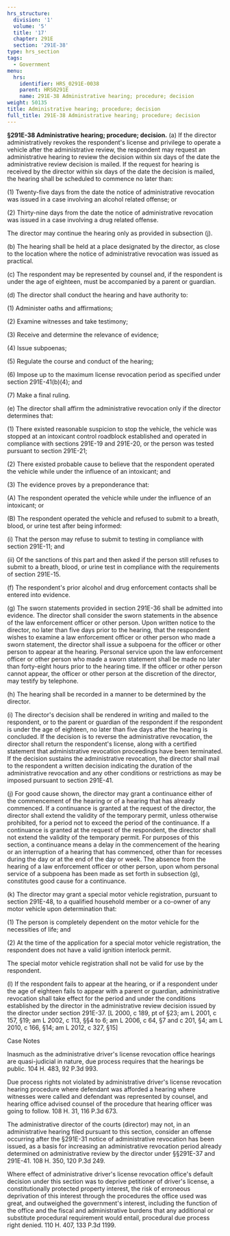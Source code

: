 ```yaml
---
hrs_structure:
  division: '1'
  volume: '5'
  title: '17'
  chapter: 291E
  section: '291E-38'
type: hrs_section
tags:
  - Government
menu:
  hrs:
    identifier: HRS_0291E-0038
    parent: HRS0291E
    name: 291E-38 Administrative hearing; procedure; decision
weight: 50135
title: Administrative hearing; procedure; decision
full_title: 291E-38 Administrative hearing; procedure; decision
---
```

**§291E-38 Administrative hearing; procedure; decision.** (a) If the director administratively revokes the respondent's license and privilege to operate a vehicle after the administrative review, the respondent may request an administrative hearing to review the decision within six days of the date the administrative review decision is mailed. If the request for hearing is received by the director within six days of the date the decision is mailed, the hearing shall be scheduled to commence no later than:

(1) Twenty-five days from the date the notice of administrative revocation was issued in a case involving an alcohol related offense; or

(2) Thirty-nine days from the date the notice of administrative revocation was issued in a case involving a drug related offense.

The director may continue the hearing only as provided in subsection (j).

(b) The hearing shall be held at a place designated by the director, as close to the location where the notice of administrative revocation was issued as practical.

(c) The respondent may be represented by counsel and, if the respondent is under the age of eighteen, must be accompanied by a parent or guardian.

(d) The director shall conduct the hearing and have authority to:

(1) Administer oaths and affirmations;

(2) Examine witnesses and take testimony;

(3) Receive and determine the relevance of evidence;

(4) Issue subpoenas;

(5) Regulate the course and conduct of the hearing;

(6) Impose up to the maximum license revocation period as specified under section 291E-41(b)(4); and

(7) Make a final ruling.

(e) The director shall affirm the administrative revocation only if the director determines that:

(1) There existed reasonable suspicion to stop the vehicle, the vehicle was stopped at an intoxicant control roadblock established and operated in compliance with sections 291E-19 and 291E-20, or the person was tested pursuant to section 291E-21;

(2) There existed probable cause to believe that the respondent operated the vehicle while under the influence of an intoxicant; and

(3) The evidence proves by a preponderance that:

(A) The respondent operated the vehicle while under the influence of an intoxicant; or

(B) The respondent operated the vehicle and refused to submit to a breath, blood, or urine test after being informed:

(i) That the person may refuse to submit to testing in compliance with section 291E-11; and

(ii) Of the sanctions of this part and then asked if the person still refuses to submit to a breath, blood, or urine test in compliance with the requirements of section 291E-15.

(f) The respondent's prior alcohol and drug enforcement contacts shall be entered into evidence.

(g) The sworn statements provided in section 291E-36 shall be admitted into evidence. The director shall consider the sworn statements in the absence of the law enforcement officer or other person. Upon written notice to the director, no later than five days prior to the hearing, that the respondent wishes to examine a law enforcement officer or other person who made a sworn statement, the director shall issue a subpoena for the officer or other person to appear at the hearing. Personal service upon the law enforcement officer or other person who made a sworn statement shall be made no later than forty-eight hours prior to the hearing time. If the officer or other person cannot appear, the officer or other person at the discretion of the director, may testify by telephone.

(h) The hearing shall be recorded in a manner to be determined by the director.

(i) The director's decision shall be rendered in writing and mailed to the respondent, or to the parent or guardian of the respondent if the respondent is under the age of eighteen, no later than five days after the hearing is concluded. If the decision is to reverse the administrative revocation, the director shall return the respondent's license, along with a certified statement that administrative revocation proceedings have been terminated. If the decision sustains the administrative revocation, the director shall mail to the respondent a written decision indicating the duration of the administrative revocation and any other conditions or restrictions as may be imposed pursuant to section 291E-41.

(j) For good cause shown, the director may grant a continuance either of the commencement of the hearing or of a hearing that has already commenced. If a continuance is granted at the request of the director, the director shall extend the validity of the temporary permit, unless otherwise prohibited, for a period not to exceed the period of the continuance. If a continuance is granted at the request of the respondent, the director shall not extend the validity of the temporary permit. For purposes of this section, a continuance means a delay in the commencement of the hearing or an interruption of a hearing that has commenced, other than for recesses during the day or at the end of the day or week. The absence from the hearing of a law enforcement officer or other person, upon whom personal service of a subpoena has been made as set forth in subsection (g), constitutes good cause for a continuance.

(k) The director may grant a special motor vehicle registration, pursuant to section 291E-48, to a qualified household member or a co-owner of any motor vehicle upon determination that:

(1) The person is completely dependent on the motor vehicle for the necessities of life; and

(2) At the time of the application for a special motor vehicle registration, the respondent does not have a valid ignition interlock permit.

The special motor vehicle registration shall not be valid for use by the respondent.

(l) If the respondent fails to appear at the hearing, or if a respondent under the age of eighteen fails to appear with a parent or guardian, administrative revocation shall take effect for the period and under the conditions established by the director in the administrative review decision issued by the director under section 291E-37\. [L 2000, c 189, pt of §23; am L 2001, c 157, §19; am L 2002, c 113, §§4 to 6; am L 2006, c 64, §7 and c 201, §4; am L 2010, c 166, §14; am L 2012, c 327, §15]

Case Notes

Inasmuch as the administrative driver's license revocation office hearings are quasi-judicial in nature, due process requires that the hearings be public. 104 H. 483, 92 P.3d 993.

Due process rights not violated by administrative driver's license revocation hearing procedure where defendant was afforded a hearing where witnesses were called and defendant was represented by counsel, and hearing office advised counsel of the procedure that hearing officer was going to follow. 108 H. 31, 116 P.3d 673.

The administrative director of the courts (director) may not, in an administrative hearing filed pursuant to this section, consider an offense occurring after the §291E-31 notice of administrative revocation has been issued, as a basis for increasing an administrative revocation period already determined on administrative review by the director under §§291E-37 and 291E-41\. 108 H. 350, 120 P.3d 249.

Where effect of administrative driver's license revocation office's default decision under this section was to deprive petitioner of driver's license, a constitutionally protected property interest, the risk of erroneous deprivation of this interest through the procedures the office used was great, and outweighed the government's interest, including the function of the office and the fiscal and administrative burdens that any additional or substitute procedural requirement would entail, procedural due process right denied. 110 H. 407, 133 P.3d 1199.